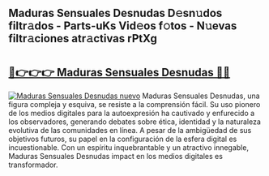 ## Maduras Sensuales Desnudas D𝚎sn𝚞dos filtr𝚊dos - Parts-uKs Vid𝚎os f𝚘tos - N𝚞evas filtr𝚊ciones atr𝚊ctivas rPtXg

# <h2><a href="http://mb5qnf.tromn.icu/?c=Maduras+Sensuales+Desnudas">🔗👉👉👉 Maduras Sensuales Desnudas 🔗🔗</a></h2>

[![Maduras Sensuales Desnudas nuevo](https://i.imgur.com/pEAQMta.gif)](http://mb5qnf.tromn.icu/?c=Maduras+Sensuales+Desnudas)
Maduras Sensuales Desnudas, una figura compleja y esquiva, se resiste a la comprensión fácil. Su uso pionero de los medios digitales para la autoexpresión ha cautivado y enfurecido a los observadores, generando debates sobre ética, identidad y la naturaleza evolutiva de las comunidades en línea. A pesar de la ambigüedad de sus objetivos futuros, su papel en la configuración de la esfera digital es incuestionable. Con un espíritu inquebrantable y un atractivo innegable, Maduras Sensuales Desnudas impact en los medios digitales es transformador.
